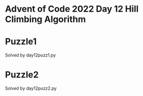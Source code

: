 # Advent of Code 2022 Day 12 Hill Climbing Algorithm

# Puzzle1
Solved by day12puzz1.py

# Puzzle2
Solved by day12puzz2.py
